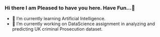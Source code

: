 ### Hi there I am Pleased to have you here. Have Fun...👋
- 🌱 I’m currently learning Artificial Intelligence.
- 🔭 I’m currently working on DataScience assignment in analyzing and predicting UK criminal Prosecution dataset.
<!--
**AdewaleData/AdewaleData** is a ✨ _special_ ✨ repository because its `README.md` (this file) appears on your GitHub profile.

Here are some ideas to get you started:

- 🔭 I’m currently working on ...
- 🌱 I’m currently learning ...
- 👯 I’m looking to collaborate on ...
- 🤔 I’m looking for help with ...
- 💬 Ask me about ...
- 📫 How to reach me: ...
- 😄 Pronouns: ...
- ⚡ Fun fact: ...
-->
